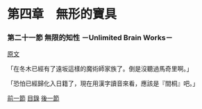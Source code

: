 第四章　無形的寶具
====

### 第二十一節 無限的知性 －Unlimited Brain Works－　

[原文](https://syosetu.org/novel/42788/25.html)

「在冬木已經有了遠坂這樣的魔術師家族了。倒是沒聽過馬奇里啊。」

「恐怕已經歸化入日籍了，現在用漢字讀音來看，應該是『間桐』吧。」

[前一節](./0420.md)
[目錄](../README.md)
[後一節](./0422.md)
